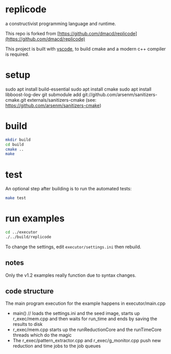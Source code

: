 replicode
=========

a constructivist programming language and runtime.

This repo is forked from [https://github.com/dmacd/replicode](https://github.com/dmacd/replicode)

This project is built with [vscode](https://code.visualstudio.com/), to build cmake and a modern c++ compiler is required.

# setup
sudo apt install build-essential
sudo apt install cmake
sudo apt install libboost-log-dev
git submodule add git://github.com/arsenm/sanitizers-cmake.git externals/sanitizers-cmake (see: https://github.com/arsenm/sanitizers-cmake)

# build
```bash
mkdir build
cd build
cmake ..
make
```

# test
An optional step after building is to run the automated tests:

```bash
make test
```

# run examples
```bash
cd ../executor
./../build/replicode
```

To change the settings, edit `executor/settings.ini` then rebuild.

## notes
Only the v1.2 examples really function due to syntax changes.

## code structure
The main program execution for the example happens in executor/main.cpp
- main() // loads the settings.ini and the seed image, starts up r_exec/mem.cpp and then waits for run_time and ends by saving the results to disk
- r_exec/mem.cpp starts up the runReductionCore and the runTimeCore threads which do the magic
- The r_exec/pattern_extractor.cpp and r_exec/g_monitor.cpp push new reduction and time jobs to the job queues